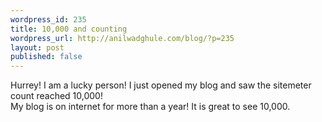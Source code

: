 ```yaml
---
wordpress_id: 235
title: 10,000 and counting
wordpress_url: http://anilwadghule.com/blog/?p=235
layout: post
published: false
---
```

<p>Hurrey! I am a lucky person! I just opened my blog and saw the sitemeter count reached 10,000!<br /><img alt="" src="http://img104.imageshack.us/img104/6619/newgimpimage3uc.gif" border="0" /><br />My blog is on internet for more than a year! It is great to see 10,000. </p>
